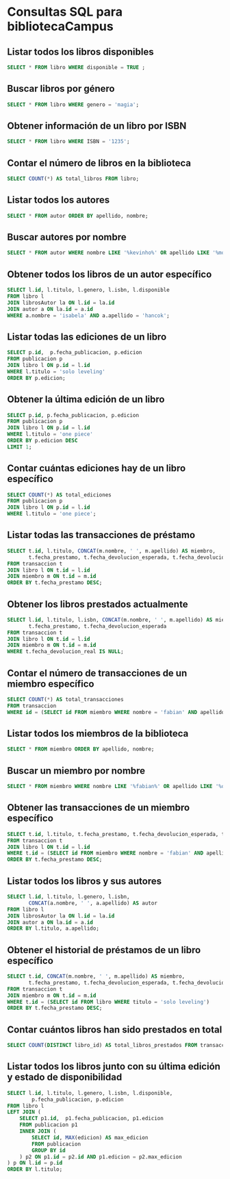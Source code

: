 # Consultas SQL para bibliotecaCampus

## Listar todos los libros disponibles
```sql
SELECT * FROM libro WHERE disponible = TRUE ;
```

## Buscar libros por género
```sql
SELECT * FROM libro WHERE genero = 'magia';
```

## Obtener información de un libro por ISBN
```sql
SELECT * FROM libro WHERE ISBN = '1235';
```

## Contar el número de libros en la biblioteca
```sql
SELECT COUNT(*) AS total_libros FROM libro;
```

## Listar todos los autores
```sql
SELECT * FROM autor ORDER BY apellido, nombre;
```

## Buscar autores por nombre
```sql
SELECT * FROM autor WHERE nombre LIKE '%kevinho%' OR apellido LIKE '%morfeo%';
```

## Obtener todos los libros de un autor específico
```sql
SELECT l.id, l.titulo, l.genero, l.isbn, l.disponible
FROM libro l
JOIN librosAutor la ON l.id = la.id
JOIN autor a ON la.id = a.id
WHERE a.nombre = 'isabela' AND a.apellido = 'hancok';
```

## Listar todas las ediciones de un libro
```sql
SELECT p.id,  p.fecha_publicacion, p.edicion
FROM publicacion p
JOIN libro l ON p.id = l.id
WHERE l.titulo = 'solo leveling'
ORDER BY p.edicion;
```

## Obtener la última edición de un libro
```sql
SELECT p.id, p.fecha_publicacion, p.edicion
FROM publicacion p
JOIN libro l ON p.id = l.id
WHERE l.titulo = 'one piece'
ORDER BY p.edicion DESC
LIMIT 1;
```

## Contar cuántas ediciones hay de un libro específico
```sql
SELECT COUNT(*) AS total_ediciones
FROM publicacion p
JOIN libro l ON p.id = l.id
WHERE l.titulo = 'one piece';
```

## Listar todas las transacciones de préstamo
```sql
SELECT t.id, l.titulo, CONCAT(m.nombre, ' ', m.apellido) AS miembro,
       t.fecha_prestamo, t.fecha_devolucion_esperada, t.fecha_devolucion_real
FROM transaccion t
JOIN libro l ON t.id = l.id
JOIN miembro m ON t.id = m.id
ORDER BY t.fecha_prestamo DESC;
```

## Obtener los libros prestados actualmente
```sql
SELECT l.id, l.titulo, l.isbn, CONCAT(m.nombre, ' ', m.apellido) AS miembro,
       t.fecha_prestamo, t.fecha_devolucion_esperada
FROM transaccion t
JOIN libro l ON t.id = l.id
JOIN miembro m ON t.id = m.id
WHERE t.fecha_devolucion_real IS NULL;
```

## Contar el número de transacciones de un miembro específico
```sql
SELECT COUNT(*) AS total_transacciones
FROM transaccion
WHERE id = (SELECT id FROM miembro WHERE nombre = 'fabian' AND apellido = 'ortega');
```

## Listar todos los miembros de la biblioteca
```sql
SELECT * FROM miembro ORDER BY apellido, nombre;
```

## Buscar un miembro por nombre
```sql
SELECT * FROM miembro WHERE nombre LIKE '%fabian%' OR apellido LIKE '%ortega%';
```

## Obtener las transacciones de un miembro específico
```sql
SELECT t.id, l.titulo, t.fecha_prestamo, t.fecha_devolucion_esperada, t.fecha_devolucion_real
FROM transaccion t
JOIN libro l ON t.id = l.id
WHERE t.id = (SELECT id FROM miembro WHERE nombre = 'fabian' AND apellido = 'ortega')
ORDER BY t.fecha_prestamo DESC;
```

## Listar todos los libros y sus autores
```sql
SELECT l.id, l.titulo, l.genero, l.isbn, 
       CONCAT(a.nombre, ' ', a.apellido) AS autor
FROM libro l
JOIN librosAutor la ON l.id = la.id
JOIN autor a ON la.id = a.id
ORDER BY l.titulo, a.apellido;
```

## Obtener el historial de préstamos de un libro específico
```sql
SELECT t.id, CONCAT(m.nombre, ' ', m.apellido) AS miembro,
       t.fecha_prestamo, t.fecha_devolucion_esperada, t.fecha_devolucion_real
FROM transaccion t
JOIN miembro m ON t.id = m.id
WHERE t.id = (SELECT id FROM libro WHERE titulo = 'solo leveling')
ORDER BY t.fecha_prestamo DESC;
```

## Contar cuántos libros han sido prestados en total
```sql
SELECT COUNT(DISTINCT libro_id) AS total_libros_prestados FROM transaccion;
```

## Listar todos los libros junto con su última edición y estado de disponibilidad
```sql
SELECT l.id, l.titulo, l.genero, l.isbn, l.disponible,
        p.fecha_publicacion, p.edicion
FROM libro l
LEFT JOIN (
    SELECT p1.id,  p1.fecha_publicacion, p1.edicion
    FROM publicacion p1
    INNER JOIN (
        SELECT id, MAX(edicion) AS max_edicion
        FROM publicacion
        GROUP BY id
    ) p2 ON p1.id = p2.id AND p1.edicion = p2.max_edicion
) p ON l.id = p.id
ORDER BY l.titulo;
```